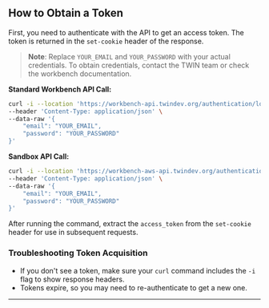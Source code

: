 ## How to Obtain a Token

First, you need to authenticate with the API to get an access token. The token is returned in the `set-cookie` header of the response.

> **Note**: Replace `YOUR_EMAIL` and `YOUR_PASSWORD` with your actual credentials. To obtain credentials, contact the TWIN team or check the workbench documentation.

**Standard Workbench API Call:**

```sh
curl -i --location 'https://workbench-api.twindev.org/authentication/login' \
--header 'Content-Type: application/json' \
--data-raw '{
    "email": "YOUR_EMAIL",
    "password": "YOUR_PASSWORD"
}'
```

**Sandbox API Call:**

```sh
curl -i --location 'https://workbench-aws-api.twindev.org/authentication/login' \
--header 'Content-Type: application/json' \
--data-raw '{
    "email": "YOUR_EMAIL",
    "password": "YOUR_PASSWORD"
}'
```

After running the command, extract the `access_token` from the `set-cookie` header for use in subsequent requests.

### Troubleshooting Token Acquisition

- If you don't see a token, make sure your `curl` command includes the `-i` flag to show response headers.
- Tokens expire, so you may need to re-authenticate to get a new one.

---
